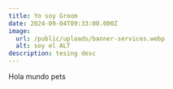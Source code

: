 ```yaml
---
title: Yo soy Groom
date: 2024-09-04T09:33:00.000Z
image:
  url: /public/uploads/banner-services.webp
  alt: soy el ALT
description: tesing desc
---
```

Hola mundo pets
